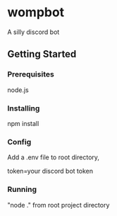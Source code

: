# wompbot

A silly discord bot

## Getting Started



### Prerequisites

node.js

### Installing

npm install

### Config

Add a .env file to root directory, 

token=your discord bot token

### Running

"node ." from root project directory